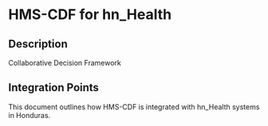 # HMS-CDF for hn_Health

## Description

Collaborative Decision Framework

## Integration Points

This document outlines how HMS-CDF is integrated with hn_Health systems in Honduras.
